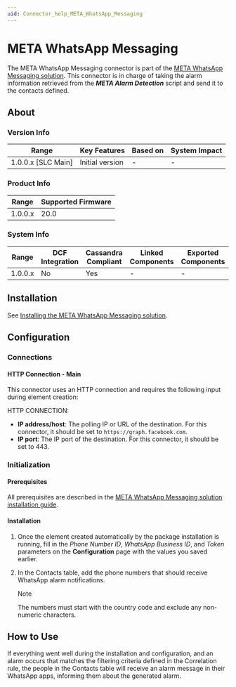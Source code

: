 ```yaml
---
uid: Connector_help_META_WhatsApp_Messaging
---
```


# META WhatsApp Messaging

The META WhatsApp Messaging connector is part of the [META WhatsApp Messaging solution](https://docs.dataminer.services/user-guide/Standard_Apps/Monitoring_Solutions/META_WhatsApp_Messaging/META_WhatsApp_Messaging.html). This connector is in charge of taking the alarm information retrieved from the ***META Alarm Detection*** script and send it to the contacts defined.

## About

### Version Info

| Range                | Key Features     | Based on     | System Impact     |
|----------------------|------------------|--------------|-------------------|
| 1.0.0.x [SLC Main]   | Initial version  | -            | -                 |

### Product Info

| Range     | Supported Firmware     |
|-----------|------------------------|
| 1.0.0.x   | 20.0                   |

### System Info

| Range     | DCF Integration     | Cassandra Compliant     | Linked Components     | Exported Components     |
|-----------|---------------------|-------------------------|-----------------------|-------------------------|
| 1.0.0.x   | No                  | Yes                     | -                     | -                       |

## Installation

See [Installing the META WhatsApp Messaging solution](https://docs.dataminer.services/user-guide/Standard_Apps/Monitoring_Solutions/META_WhatsApp_Messaging/META_WhatsApp_Messaging_Installation.html).

## Configuration

### Connections

#### HTTP Connection - Main

This connector uses an HTTP connection and requires the following input during element creation:

HTTP CONNECTION:

- **IP address/host**: The polling IP or URL of the destination. For this connector, it should be set to `https://graph.facebook.com`.
- **IP port**: The IP port of the destination. For this connector, it should be set to 443.

### Initialization

#### Prerequisites

All prerequisites are described in the [META WhatsApp Messaging solution installation guide]().

#### Installation

1. Once the element created automatically by the package installation is running, fill in the *Phone Number ID*, *WhatsApp Business ID*, and *Token* parameters on the **Configuration** page with the values you saved earlier.
1. In the Contacts table, add the phone numbers that should receive WhatsApp alarm notifications.

   > [!NOTE]
   > The numbers must start with the country code and exclude any non-numeric characters.

## How to Use

If everything went well during the installation and configuration, and an alarm occurs that matches the filtering criteria defined in the Correlation rule, the people in the Contacts table will receive an alarm message in their WhatsApp apps, informing them about the generated alarm.
